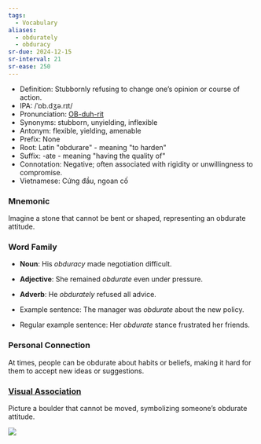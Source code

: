 ```yaml
---
tags:
  - Vocabulary
aliases:
  - obdurately
  - obduracy
sr-due: 2024-12-15
sr-interval: 21
sr-ease: 250
---
```

- Definition: Stubbornly refusing to change one’s opinion or course of action.
- IPA: /ˈɒb.dʒə.rɪt/
- Pronunciation: [OB-duh-rit](https://www.google.com/search?q=how+to+pronounce+obdurate)
- Synonyms: stubborn, unyielding, inflexible
- Antonym: flexible, yielding, amenable
- Prefix: None
- Root: Latin "obdurare" - meaning "to harden"
- Suffix: -ate - meaning "having the quality of"
- Connotation: Negative; often associated with rigidity or unwillingness to compromise.
- Vietnamese: Cứng đầu, ngoan cố

### Mnemonic

Imagine a stone that cannot be bent or shaped, representing an obdurate attitude.

### Word Family

- **Noun**: His *obduracy* made negotiation difficult.
- **Adjective**: She remained *obdurate* even under pressure.
- **Adverb**: He *obdurately* refused all advice.

- Example sentence: The manager was *obdurate* about the new policy.
- Regular example sentence: Her *obdurate* stance frustrated her friends.

### Personal Connection

At times, people can be obdurate about habits or beliefs, making it hard for them to accept new ideas or suggestions.

### [Visual Association](https://www.google.com/search?tbm=isch&q=obdurate)

Picture a boulder that cannot be moved, symbolizing someone’s obdurate attitude.

![](https://mammothmemory.net/images/user/base/English/vocab/remember%20-%20obdurate%20-%20english%20vocab%20(2).jpg)
